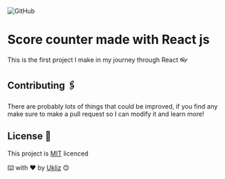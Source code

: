 ![GitHub](https://img.shields.io/github/license/Uklizdev/React-Score-Counter?style=plastic)

# Score counter made with React js

This is the first project I make in my journey through React 👓

## Contributing 🖇️

There are probably lots of things that could be improved, if you find any make sure to make a pull request so I can modify it and learn more!

## License 📄

This project is [MIT](https://choosealicense.com/licenses/mit/) licenced

⌨️ with ❤️ by [Ukliz](https://github.com/Uklizdev) 😊
